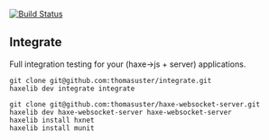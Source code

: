 [![Build Status](https://travis-ci.org/thomasuster/integrate.svg?branch=master)](https://travis-ci.org/thomasuster/integrate) 

## Integrate
 
Full integration testing for your (haxe->js + server) applications.

```
git clone git@github.com:thomasuster/integrate.git
haxelib dev integrate integrate

git clone git@github.com:thomasuster/haxe-websocket-server.git
haxelib dev haxe-websocket-server haxe-websocket-server
haxelib install hxnet
haxelib install munit
```